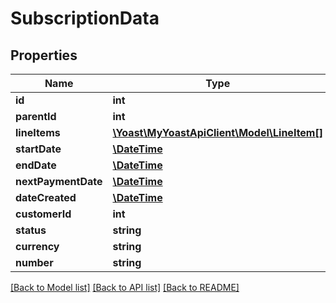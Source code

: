 # SubscriptionData

## Properties
Name | Type | Description | Notes
------------ | ------------- | ------------- | -------------
**id** | **int** |  | 
**parentId** | **int** |  | 
**lineItems** | [**\Yoast\MyYoastApiClient\Model\LineItem[]**](LineItem.md) |  | 
**startDate** | [**\DateTime**](\DateTime.md) |  | 
**endDate** | [**\DateTime**](\DateTime.md) |  | [optional] 
**nextPaymentDate** | [**\DateTime**](\DateTime.md) |  | [optional] 
**dateCreated** | [**\DateTime**](\DateTime.md) |  | 
**customerId** | **int** |  | 
**status** | **string** |  | 
**currency** | **string** |  | 
**number** | **string** |  | 

[[Back to Model list]](../README.md#documentation-for-models) [[Back to API list]](../README.md#documentation-for-api-endpoints) [[Back to README]](../README.md)


